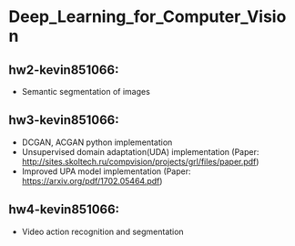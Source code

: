 # Deep_Learning_for_Computer_Vision
## hw2-kevin851066: 

- Semantic segmentation of images

## hw3-kevin851066: 
- DCGAN, ACGAN python implementation
- Unsupervised domain adaptation(UDA) implementation (Paper: http://sites.skoltech.ru/compvision/projects/grl/files/paper.pdf)
- Improved UPA model implementation (Paper: https://arxiv.org/pdf/1702.05464.pdf)

## hw4-kevin851066: 

- Video action recognition and segmentation       
